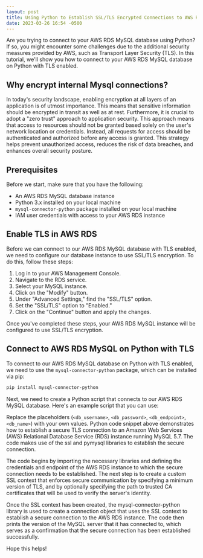 ```yaml
---
layout: post
title: Using Python to Establish SSL/TLS Encrypted Connections to AWS RDS MySQL 5.7
date: 2023-03-26 16:54 -0500
---
```

Are you trying to connect to your AWS RDS MySQL database using Python? If so, you might encounter some challenges due to the additional security measures provided by AWS, such as Transport Layer Security (TLS). In this tutorial, we'll show you how to connect to your AWS RDS MySQL database on Python with TLS enabled.

## Why encrypt internal Mysql connections?
In today's security landscape, enabling encryption at all layers of an application is of utmost importance. This means that sensitive information should be encrypted in transit as well as at rest. Furthermore, it is crucial to adopt a "zero trust" approach to application security. This approach means that access to resources should not be granted based solely on the user's network location or credentials. Instead, all requests for access should be authenticated and authorized before any access is granted. This strategy helps prevent unauthorized access, reduces the risk of data breaches, and enhances overall security posture.

## Prerequisites

Before we start, make sure that you have the following:

- An AWS RDS MySQL database instance
- Python 3.x installed on your local machine
- `mysql-connector-python` package installed on your local machine
- IAM user credentials with access to your AWS RDS instance

## Enable TLS in AWS RDS

Before we can connect to our AWS RDS MySQL database with TLS enabled, we need to configure our database instance to use SSL/TLS encryption. To do this, follow these steps:

1. Log in to your AWS Management Console.
2. Navigate to the RDS service.
3. Select your MySQL instance.
4. Click on the "Modify" button.
5. Under "Advanced Settings," find the "SSL/TLS" option.
6. Set the "SSL/TLS" option to "Enabled."
7. Click on the "Continue" button and apply the changes.

Once you've completed these steps, your AWS RDS MySQL instance will be configured to use SSL/TLS encryption.

## Connect to AWS RDS MySQL on Python with TLS

To connect to our AWS RDS MySQL database on Python with TLS enabled, we need to use the `mysql-connector-python` package, which can be installed via pip:

```bash
pip install mysql-connector-python
```

Next, we need to create a Python script that connects to our AWS RDS MySQL database. Here's an example script that you can use:
<script src="https://gist.github.com/gaurish/784be8b6bf44010307fac1aaa9961fcc.js"></script>

Replace the placeholders (`<db_username>`, `<db_password>`, `<db_endpoint>`, `<db_name>`) with your own values.
Python code snippet above demonstrates how to establish a secure TLS connection to an Amazon Web Services (AWS) Relational Database Service (RDS) instance running MySQL 5.7. The code makes use of the ssl and pymysql libraries to establish the secure connection.

The code begins by importing the necessary libraries and defining the credentials and endpoint of the AWS RDS instance to which the secure connection needs to be established. The next step is to create a custom SSL context that enforces secure communication by specifying a minimum version of TLS, and by optionally specifying the path to trusted CA certificates that will be used to verify the server's identity.

Once the SSL context has been created, the mysql-connector-python library is used to create a connection object that uses the SSL context to establish a secure connection to the AWS RDS instance. The code then prints the version of the MySQL server that it has connected to, which serves as a confirmation that the secure connection has been established successfully.

Hope this helps!


